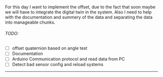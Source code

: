 
For this day I want to implement the offset, due to the fact that soon maybe we will have to integrate the digital twin in the system. Also I need to help with the documentation and summery of the data and separating the data into manageable chunks.

###### TODO:
- [ ] offset quaternion based on angle test
- [ ] Documentation
- [ ] Arduino Communication protocol and read data from PC  
- [ ] Detect bad sensor config and reload systems
---
